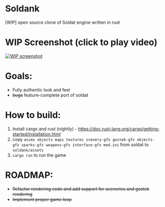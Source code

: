 # Soldank

[WIP] open source clone of Soldat engine written in rust

# WIP Screenshot (click to play video)

[![WIP screenshot](https://www.dropbox.com/s/d4lfc4kpq3e7cvw/soldank_preview.jpeg?raw=1)](https://www.dropbox.com/s/ftm52bqbw5ciyo3/soldank.mp4?dl=0)
# Goals:

* Fully authentic look and feel
* ~~bugs~~ feature-complete port of soldat

# How to build: 
1. Install cargo and rust (nightly) - https://doc.rust-lang.org/cargo/getting-started/installation.html
2. copy ```anims objects maps textures scenery-gfx gostek-gfx objects-gfx sparks-gfx weapons-gfx interface-gfx mod.ini``` from soldat to `soldank/assets`
3. ```cargo run``` to run the game

# ROADMAP:

* ~~Refactor rendering code and add support for sceneries and gostek rendering~~
* ~~Implement proper game loop~~


